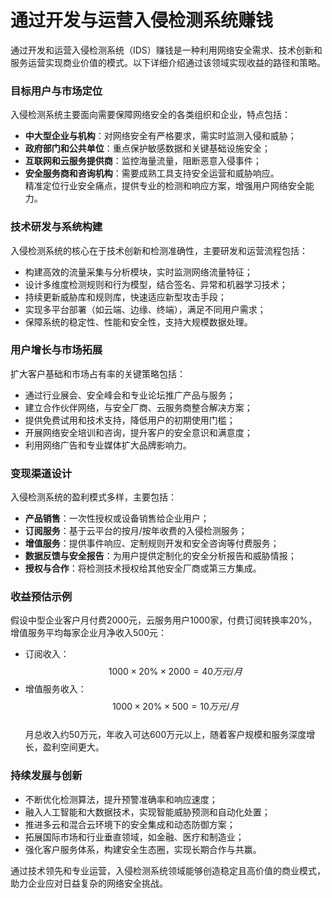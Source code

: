 # 通过开发与运营入侵检测系统赚钱

通过开发和运营入侵检测系统（IDS）赚钱是一种利用网络安全需求、技术创新和服务运营实现商业价值的模式。以下详细介绍通过该领域实现收益的路径和策略。

### 目标用户与市场定位  
入侵检测系统主要面向需要保障网络安全的各类组织和企业，特点包括：  
* **中大型企业与机构**：对网络安全有严格要求，需实时监测入侵和威胁；  
* **政府部门和公共单位**：重点保护敏感数据和关键基础设施安全；  
* **互联网和云服务提供商**：监控海量流量，阻断恶意入侵事件；  
* **安全服务商和咨询机构**：需要成熟工具支持安全运营和威胁响应。  
精准定位行业安全痛点，提供专业的检测和响应方案，增强用户网络安全能力。

### 技术研发与系统构建  
入侵检测系统的核心在于技术创新和检测准确性，主要研发和运营流程包括：  
* 构建高效的流量采集与分析模块，实时监测网络流量特征；  
* 设计多维度检测规则和行为模型，结合签名、异常和机器学习技术；  
* 持续更新威胁库和规则库，快速适应新型攻击手段；  
* 实现多平台部署（如云端、边缘、终端），满足不同用户需求；  
* 保障系统的稳定性、性能和安全性，支持大规模数据处理。  

### 用户增长与市场拓展  
扩大客户基础和市场占有率的关键策略包括：  
* 通过行业展会、安全峰会和专业论坛推广产品与服务；  
* 建立合作伙伴网络，与安全厂商、云服务商整合解决方案；  
* 提供免费试用和技术支持，降低用户的初期使用门槛；  
* 开展网络安全培训和咨询，提升客户的安全意识和满意度；  
* 利用网络广告和专业媒体扩大品牌影响力。  

### 变现渠道设计  
入侵检测系统的盈利模式多样，主要包括：  
* **产品销售**：一次性授权或设备销售给企业用户；  
* **订阅服务**：基于云平台的按月/按年收费的入侵检测服务；  
* **增值服务**：提供事件响应、定制规则开发和安全咨询等付费服务；  
* **数据反馈与安全报告**：为用户提供定制化的安全分析报告和威胁情报；  
* **授权与合作**：将检测技术授权给其他安全厂商或第三方集成。  

### 收益预估示例  
假设中型企业客户月付费2000元，云服务用户1000家，付费订阅转换率20%，增值服务平均每家企业月净收入500元：  
* 订阅收入：$$ 1000 \times 20\% \times 2000 = 40万元/月 $$  
* 增值服务收入：$$ 1000 \times 20\% \times 500 = 10万元/月 $$  
月总收入约50万元，年收入可达600万元以上，随着客户规模和服务深度增长，盈利空间更大。

### 持续发展与创新  
* 不断优化检测算法，提升预警准确率和响应速度；  
* 融入人工智能和大数据技术，实现智能威胁预测和自动化处置；  
* 推进多云和混合云环境下的安全集成和动态防御方案；  
* 拓展国际市场和行业垂直领域，如金融、医疗和制造业；  
* 强化客户服务体系，构建安全生态圈，实现长期合作与共赢。  

通过技术领先和专业运营，入侵检测系统领域能够创造稳定且高价值的商业模式，助力企业应对日益复杂的网络安全挑战。